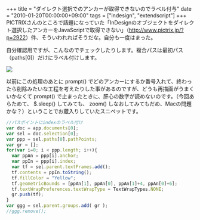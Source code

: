 +++
title = "ダイレクト選択でのアンカーが取得できないのでラベル付与"
date = "2010-01-20T00:00:00+09:00"
tags = ["indesign", "extendscript"]
+++
PICTRIXさんのところで話題になっていた「InDesignのオブジェクトをダイレクト選択したアンカーをJavaScriptで取得できない」（<a href="http://www.pictrix.jp/?p=2922">http://www.pictrix.jp/?p=2922</a>）件、そういわれればそうだな。自分も一度はまった。

自分確認用ですが、こんなのでチェックしたりします。複合パスは最初パス（paths[0]）だけにラベル付けします。

![](/images/2010/09/706-path_point_label.jpg)

以前にこの処理のあとに prompt() でどのアンカーにするか番号入れて、終わったら削除みたいな工程を考えたりした事があるのですが、どうも再描画がうまくいかなくて prompt() で止まったときに、肝心の数字が読めないのです。（今回あらためて、 $.sleep() してみても、 zoom() しなおしてみてもだめ、Macの問題かな？）ということでお蔵入りしていたスニペットです。

```js
//パスポイントにindexのラベル付け
var doc = app.documents[0];
var sel = doc.selection[0];
var ppp = sel.paths[0].pathPoints;
var gr = [];
for(var i=0; i < ppp.length; i++){
  var ppAn = ppp[i].anchor;
  var ppIn = ppp[i].index;
  var tf = sel.parent.textFrames.add();
  tf.contents = ppIn.toString();
  tf.fillColor = "Yellow";
  tf.geometricBounds = [ppAn[1], ppAn[0], ppAn[1]+4, ppAn[0]+6];
  tf.textWrapPreferences.textWrapType = TextWrapTypes.NONE;
  gr.push(tf);
}
var ggg = sel.parent.groups.add( gr );
//ggg.remove();

```